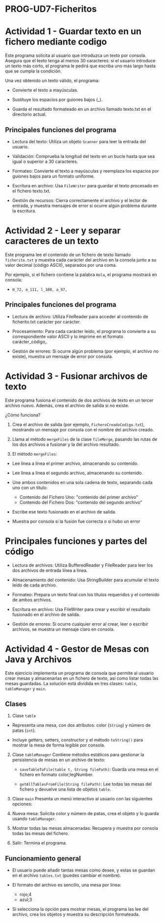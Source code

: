 # PROG-UD7-Ficheritos

# Actividad 1 - Guardar texto en un fichero mediante codigo

Este programa solicita al usuario que introduzca un texto por consola.
Asegura que el texto tenga al menos 30 caracteres: si el usuario introduce un texto más corto, el programa le pedirá que escriba uno más largo hasta que se cumpla la condición.

Una vez obtenido un texto válido, el programa:

- Convierte el texto a mayúsculas.

- Sustituye los espacios por guiones bajos (_).

- Guarda el resultado formateado en un archivo llamado texto.txt en el directorio actual.
## Principales funciones del programa
- Lectura del texto: Utiliza un objeto `Scanner` para leer la entrada del usuario.

- Validación: Comprueba la longitud del texto en un bucle hasta que sea igual o superior a 30 caracteres.

- Formateo: Convierte el texto a mayúsculas y reemplaza los espacios por guiones bajos para un formato uniforme.

- Escritura en archivo: Usa `FileWriter` para guardar el texto procesado en el fichero texto.txt.

- Gestión de recursos: Cierra correctamente el archivo y el lector de entrada, y muestra mensajes de error si ocurre algún problema durante la escritura.

# Actividad 2 - Leer y separar caracteres de un texto

Este programa lee el contenido de un fichero de texto llamado `ficherito.txt` y muestra cada carácter del archivo en la consola junto a su valor decimal (código ASCII), separados por una coma.

Por ejemplo, si el fichero contiene la palabra `Hola`, el programa mostrará en consola:
- `H_72, o_111, l_108, a_97,`

## Principales funciones del programa
- Lectura de archivo: Utiliza FileReader para acceder al contenido de ficherito.txt carácter por carácter.

- Procesamiento: Para cada carácter leído, el programa lo convierte a su correspondiente valor ASCII y lo imprime en el formato carácter_código,.

- Gestión de errores: Si ocurre algún problema (por ejemplo, el archivo no existe), muestra un mensaje de error por consola.

# Actividad 3 - Fusionar archivos de texto

Este programa fusiona el contenido de dos archivos de texto en un tercer archivo nuevo.
Además, crea el archivo de salida si no existe.

¿Cómo funciona?
1. Crea el archivo de salida (por ejemplo, `FicheroCreadoCodigo.txt`), mostrando un mensaje por consola con el nombre del archivo creado.

2. Llama al método `mergeFiles` de la clase `fileMerge`, pasando las rutas de los dos archivos a fusionar y la del archivo resultado.

3. El método `mergeFiles`:

- Lee línea a línea el primer archivo, almacenando su contenido.

- Lee línea a línea el segundo archivo, almacenando su contenido.

- Une ambos contenidos en una sola cadena de texto, separando cada uno con un título:
    - Contenido del Fichero Uno: "contenido del primer archivo"
    - Contenido del Fichero Dos: "contenido del segundo archivo"

- Escribe ese texto fusionado en el archivo de salida.

- Muestra por consola si la fusión fue correcta o si hubo un error
# Principales funciones y partes del código

- Lectura de archivos: Utiliza BufferedReader y FileReader para leer los dos archivos de entrada línea a línea.

- Almacenamiento del contenido: Usa StringBuilder para acumular el texto leído de cada archivo.

- Formateo: Prepara un texto final con los títulos requeridos y el contenido de ambos archivos.

- Escritura en archivo: Usa FileWriter para crear y escribir el resultado fusionado en el archivo de salida.

- Gestión de errores: Si ocurre cualquier error al crear, leer o escribir archivos, se muestra un mensaje claro en consola.

# Actividad 4 - Gestor de Mesas con Java y Archivos

Este ejercicio implementa un programa de consola que permite al usuario crear mesas y almacenarlas en un fichero de texto, así como listar todas las mesas guardadas. La solución está dividida en tres clases: `table`, `tableManager` y `main`.

## Clases 
1. Clase `table`
- Representa una mesa, con dos atributos: color (`String`) y número de patas (`int`).

- Incluye getters, setters, constructor y el método `toString()` para mostrar la mesa de forma legible por consola.

2. Clase `tableManager`
Contiene métodos estáticos para gestionar la persistencia de mesas en un archivo de texto:

   - `saveTableToFile(table t, String filePath)`: Guarda una mesa en el fichero en formato color;legNumber.

   - `getAllTablesFromFile(String filePath)`: Lee todas las mesas del fichero y devuelve una lista de objetos `table`.

3. Clase `main`
Presenta un menú interactivo al usuario con las siguientes opciones:

1. Nueva mesa: Solicita color y número de patas, crea el objeto y lo guarda usando `tableManager`.

2. Mostrar todas las mesas almacenadas: Recupera y muestra por consola todas las mesas del fichero.

0. Salir: Termina el programa.

## Funcionamiento general
- El usuario puede añadir tantas mesas como desee, y estas se guardan en el archivo `tables.txt` (puedes cambiar el nombre).

- El formato del archivo es sencillo, una mesa por línea:

    -  rojo;4
    -  azul;3

- Si selecciona la opción para mostrar mesas, el programa las lee del archivo, crea los objetos y muestra su descripción formateada.
